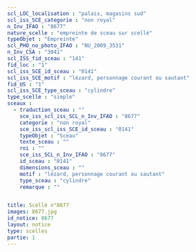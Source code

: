 ```yaml
---
scl_LOC_localisation : "palais, magasins sud"
scl_iss_SCE_categorie : "non royal"
n_Inv_IFAO : "8677"
nature_scelle : "empreinte de sceau sur scellé"
typeObjet : "Empreinte"
scl_PHO_no_photo_IFAO : "NU_2009_3531"
n_Inv_CSA : "3041"
scl_ISS_fid_sceau : "141"
fid_loc : "1"
scl_iss_SCE_id_sceau : "0141"
scl_iss_SCE_motif : "lézard, personnage courant ou sautant"
fid_US : "1"
scl_iss_SCE_type_sceau : "cylindre"
type_scelle : "simple"
sceaux :
  - traduction_sceau : ""
    sce_iss_scl_iss_SCL_n_Inv_IFAO : "8677"
    categorie : "non royal"
    sce_iss_scl_iss_SCE_id_sceau : "0141"
    typeObjet : "Sceau"
    texte_sceau : ""
    roi : ""
    sce_iss_SCL_n_Inv_IFAO : "8677"
    id_sceau : "0141"
    dimensions_sceau : ""
    motif : "lézard, personnage courant ou sautant"
    type_sceau : "cylindre"
    remarque : ""


title: Scellé n°8677
images: 8677.jpg
id_notice: 8677
layout: notice
type: scelles
partie: 1
---
```

